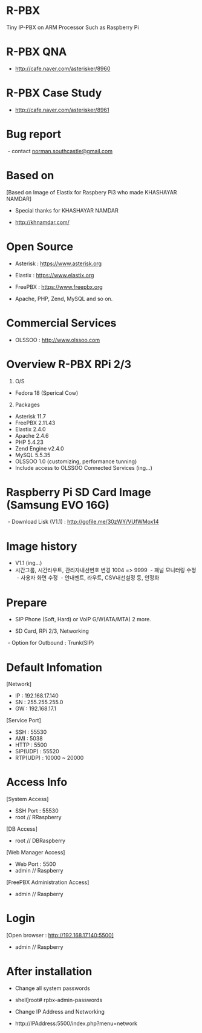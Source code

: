 

# R-PBX

Tiny IP-PBX on ARM Processor Such as Raspberry Pi

# R-PBX QNA
  - http://cafe.naver.com/asterisker/8960


# R-PBX Case Study
  - http://cafe.naver.com/asterisker/8961


# Bug report 
  - contact norman.southcastle@gmail.com

# Based on
[Based on Image of Elastix for Raspbery Pi3 who made KHASHAYAR NAMDAR]

  - Special thanks for KHASHAYAR NAMDAR

  - http://khnamdar.com/

# Open Source 

  - Asterisk : https://www.asterisk.org

  - Elastix : https://www.elastix.org

  - FreePBX : https://www.freepbx.org

  - Apache, PHP, Zend, MySQL and so on.

# Commercial Services

  - OLSSOO : http://www.olssoo.com


# Overview R-PBX RPi 2/3

1. O/S 
  - Fedora 18 (Sperical Cow)

2. Packages

  - Asterisk  11.7
  - FreePBX  2.11.43
  - Elastix  2.4.0
  - Apache 2.4.6
  - PHP 5.4.23
  - Zend Engine v2.4.0
  - MySQL 5.5.35
  - OLSSOO 1.0 (customizing, performance tunning)
  - Include access to OLSSOO Connected Services (ing...)

# Raspberry Pi SD Card Image (Samsung EVO 16G)

  - Download Lisk (V1.1) : http://gofile.me/30zWY/VUfWMox14
  
# Image history

  - V1.1 (ing...)
  - 시간그룹, 시간라우트, 관리자내선번호 변경 1004 => 9999
  - 패널 모니터링 수정
  - 사용자 화면 수정
  - 안내멘트, 라우트, CSV내선설정 등, 안정화
  
# Prepare

  - SIP Phone (Soft, Hard) or VoIP G/W(ATA/MTA) 2 more.
  
  - SD Card, RPi 2/3, Networking  

  - Option for Outbound : Trunk(SIP)
  
 
# Default Infomation

  [Network]
  - IP : 192.168.17.140  
  - SN : 255.255.255.0 
  - GW : 192.168.17.1
  
  [Service Port]
  - SSH : 55530
  - AMI : 5038
  - HTTP : 5500
  - SIP(UDP) : 55520
  - RTP(UDP) : 10000 ~ 20000

# Access Info
  [System Access]
  - SSH Port : 55530
  - root // RRaspberry

  [DB Access]
  - root // DBRaspberry

  [Web Manager Access]
  - Web Port : 5500
  - admin // Raspberry

  [FreePBX Administration Access]
  - admin // Raspberry
  
# Login 

  [Open browser : http://192.168.17.140:5500]
  - admin // Raspberry
  
# After installation

  - Change all system passwords
  - shell]root# rpbx-admin-passwords
  
  - Change IP Address and Networking
  - http://IPAddress:5500/index.php?menu=network
  
